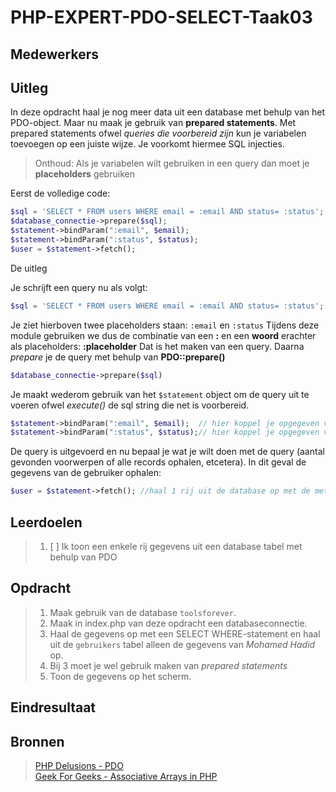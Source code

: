 # PHP-EXPERT-PDO-SELECT-Taak03

## Medewerkers

## Uitleg

In deze opdracht haal je nog meer data uit een database met behulp van het PDO-object. Maar nu maak je gebruik  van **prepared statements**. Met prepared statements ofwel _queries die voorbereid zijn_ kun je variabelen toevoegen op een juiste wijze. Je voorkomt hiermee SQL injecties.

> Onthoud: Als je variabelen wilt gebruiken in een query dan moet je **placeholders** gebruiken

Eerst de volledige code:

```php
$sql = 'SELECT * FROM users WHERE email = :email AND status= :status';
$database_connectie->prepare($sql);
$statement->bindParam(":email", $email);
$statement->bindParam(":status", $status);
$user = $statement->fetch();
```

De uitleg

Je schrijft een query nu als volgt:

```php
$sql = 'SELECT * FROM users WHERE email = :email AND status= :status';
```

Je ziet hierboven twee placeholders staan: `:email` en `:status`
Tijdens deze module gebruiken we dus de combinatie van een **:** en een **woord** erachter als placeholders: **:placeholder**
Dat is het maken van een query. Daarna _prepare_ je de query met behulp van **PDO::prepare()**

```php
$database_connectie->prepare($sql)
```

Je maakt wederom gebruik van het `$statement` object om de query uit te voeren ofwel _execute()_ de sql string die net is voorbereid.

```php
$statement->bindParam(":email", $email);  // hier koppel je opgegeven variabele ($email) en de placeholder (":email") aan elkaar
$statement->bindParam(":status", $status);// hier koppel je opgegeven variabele ($status) en de placeholder (":status") aan elkaar
```

De query is uitgevoerd en nu bepaal je wat je wilt doen met de query (aantal gevonden voorwerpen of alle records ophalen, etcetera). In dit geval de gegevens van de gebruiker ophalen:

```php
$user = $statement->fetch(); //haal 1 rij uit de database op met de method fetch()
```



## Leerdoelen

> 1. [ ] Ik toon een enkele rij gegevens uit een database tabel met behulp van PDO

## Opdracht

> 1. Maak gebruik van de database `toolsforever`.
> 2. Maak in index.php van deze opdracht een databaseconnectie.
> 3. Haal de gegevens op met een SELECT WHERE-statement en haal uit de `gebruikers` tabel alleen de gegevens van _Mohamed Hadid_ op.
> 4. Bij 3 moet je wel gebruik maken van _prepared statements_
> 5. Toon de gegevens op het scherm.

## Eindresultaat



## Bronnen

> [PHP Delusions - PDO](https://phpdelusions.net/pdo)  
> [Geek For Geeks - Associative Arrays in PHP](https://www.geeksforgeeks.org/associative-arrays-in-php/)
